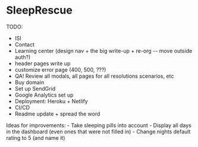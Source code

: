 # SleepRescue

TODO:
- ISI
- Contact
- Learning center (design nav + the big write-up + re-org -- move outside auth?)
- header pages write up
- customize error page (400, 500, ???)
- QA! Review all modals, all pages for all resolutions scenarios, etc
- Buy domain
- Set up SendGrid
- Google Analytics set up
- Deployment: Heroku + Netlify
- CI/CD
- Readme update + spread the word

Ideas for improvements:
    - Take sleeping pills into account
    - Display all days in the dashboard (even ones that were not filled in)
    - Change nights default rating to 5 (and name it)
